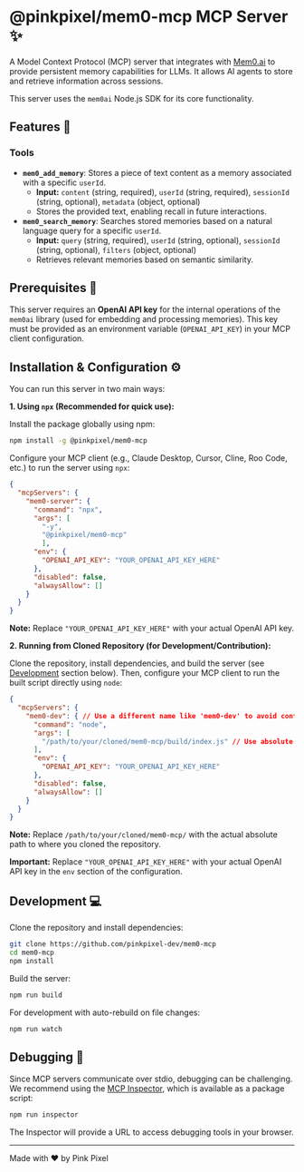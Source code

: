 # @pinkpixel/mem0-mcp MCP Server ✨

A Model Context Protocol (MCP) server that integrates with [Mem0.ai](https://mem0.ai/) to provide persistent memory capabilities for LLMs. It allows AI agents to store and retrieve information across sessions.

This server uses the `mem0ai` Node.js SDK for its core functionality.

## Features 🧠

### Tools

*   **`mem0_add_memory`**: Stores a piece of text content as a memory associated with a specific `userId`.
    *   **Input:** `content` (string, required), `userId` (string, required), `sessionId` (string, optional), `metadata` (object, optional)
    *   Stores the provided text, enabling recall in future interactions.
*   **`mem0_search_memory`**: Searches stored memories based on a natural language query for a specific `userId`.
    *   **Input:** `query` (string, required), `userId` (string, optional), `sessionId` (string, optional), `filters` (object, optional)
    *   Retrieves relevant memories based on semantic similarity.

## Prerequisites 🔑

This server requires an **OpenAI API key** for the internal operations of the `mem0ai` library (used for embedding and processing memories). This key must be provided as an environment variable (`OPENAI_API_KEY`) in your MCP client configuration.

## Installation & Configuration ⚙️

You can run this server in two main ways:

**1. Using `npx` (Recommended for quick use):**

   Install the package globally using npm:

   ```bash
   npm install -g @pinkpixel/mem0-mcp
   ```

Configure your MCP client (e.g., Claude Desktop, Cursor, Cline, Roo Code, etc.) to run the server using `npx`:

   ```json
   {
     "mcpServers": {
       "mem0-server": {
         "command": "npx",
         "args": [
           "-y",
           "@pinkpixel/mem0-mcp"
           ],
         "env": {
           "OPENAI_API_KEY": "YOUR_OPENAI_API_KEY_HERE"
         },
         "disabled": false,
         "alwaysAllow": []
       }
     }
   }
   ```
   **Note:** Replace `"YOUR_OPENAI_API_KEY_HERE"` with your actual OpenAI API key.  

**2. Running from Cloned Repository (for Development/Contribution):**

   Clone the repository, install dependencies, and build the server (see [Development](#development-) section below). Then, configure your MCP client to run the built script directly using `node`:

   ```json
   {
     "mcpServers": {
       "mem0-dev": { // Use a different name like 'mem0-dev' to avoid conflicts
         "command": "node",
         "args": [
           "/path/to/your/cloned/mem0-mcp/build/index.js" // Use absolute path
         ],
         "env": {
           "OPENAI_API_KEY": "YOUR_OPENAI_API_KEY_HERE"
         },
         "disabled": false,
         "alwaysAllow": []
       }
     }
   }
   ```
   **Note:** Replace `/path/to/your/cloned/mem0-mcp/` with the actual absolute path to where you cloned the repository.



**Important:** Replace `"YOUR_OPENAI_API_KEY_HERE"` with your actual OpenAI API key in the `env` section of the configuration.

## Development 💻

Clone the repository and install dependencies:

```bash
git clone https://github.com/pinkpixel-dev/mem0-mcp 
cd mem0-mcp
npm install
```

Build the server:

```bash
npm run build
```

For development with auto-rebuild on file changes:

```bash
npm run watch
```

## Debugging 🐞

Since MCP servers communicate over stdio, debugging can be challenging. We recommend using the [MCP Inspector](https://github.com/modelcontextprotocol/inspector), which is available as a package script:

```bash
npm run inspector
```

The Inspector will provide a URL to access debugging tools in your browser.

---

Made with ❤️ by Pink Pixel
